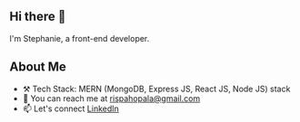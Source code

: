 ## Hi there 👋
I'm Stephanie, a front-end developer.


## About Me
- ⚒️ Tech Stack: MERN (MongoDB, Express JS, React JS, Node JS) stack
- 📩 You can reach me at rispahopala@gmail.com
- 📫 Let's connect [LinkedIn](https://www.linkedin.com/in/stephanie-opala-902252182/)



